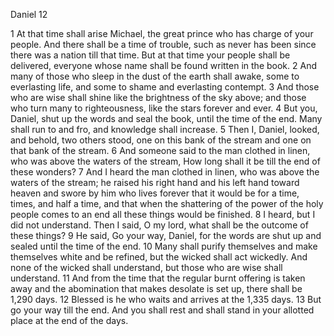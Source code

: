 Daniel 12

1	At that time shall arise Michael, the great prince who has charge of your people. And there shall be a time of trouble, such as never has been since there was a nation till that time. But at that time your people shall be delivered, everyone whose name shall be found written in the book.
2	And many of those who sleep in the dust of the earth shall awake, some to everlasting life, and some to shame and everlasting contempt.
3	And those who are wise shall shine like the brightness of the sky above; and those who turn many to righteousness, like the stars forever and ever.
4	But you, Daniel, shut up the words and seal the book, until the time of the end. Many shall run to and fro, and knowledge shall increase.
5	Then I, Daniel, looked, and behold, two others stood, one on this bank of the stream and one on that bank of the stream.
6	And someone said to the man clothed in linen, who was above the waters of the stream, How long shall it be till the end of these wonders?
7	And I heard the man clothed in linen, who was above the waters of the stream; he raised his right hand and his left hand toward heaven and swore by him who lives forever that it would be for a time, times, and half a time, and that when the shattering of the power of the holy people comes to an end all these things would be finished.
8	I heard, but I did not understand. Then I said, O my lord, what shall be the outcome of these things?
9	He said, Go your way, Daniel, for the words are shut up and sealed until the time of the end.
10	Many shall purify themselves and make themselves white and be refined, but the wicked shall act wickedly. And none of the wicked shall understand, but those who are wise shall understand.
11	And from the time that the regular burnt offering is taken away and the abomination that makes desolate is set up, there shall be 1,290 days.
12	Blessed is he who waits and arrives at the 1,335 days.
13	But go your way till the end. And you shall rest and shall stand in your allotted place at the end of the days.

